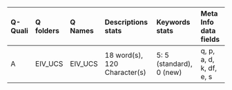 |Q-Quali |Q folders |Q Names |Descriptions stats           |Keywords stats           |Meta Info data fields   |
|:-------|:---------|:-------|:----------------------------|:------------------------|:-----------------------|
|A       |EIV_UCS   |EIV_UCS |18 word(s), 120 Character(s) |5: 5 (standard), 0 (new) |q, p, a, d, k, df, e, s |
